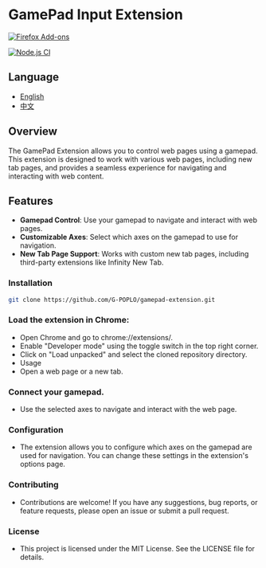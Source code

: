 # GamePad Input Extension
<a rel="noreferrer noopener" href="https://addons.mozilla.org/firefox/addon/gamepad-input"><img alt="Firefox Add-ons" src="https://img.shields.io/badge/Firefox-141e24.svg?&style=for-the-badge&logo=firefox-browser&logoColor=white"></a>

[![Node.js CI](https://github.com/G-POPLO/GamePad-Input/actions/workflows/node.js.yml/badge.svg)](https://github.com/G-POPLO/GamePad-Input/actions/workflows/node.js.yml)
## Language
- [English](README.md)
- [中文](README-zh.md)

## Overview
The GamePad Extension allows you to control web pages using a gamepad. This extension is designed to work with various web pages, including new tab pages, and provides a seamless experience for navigating and interacting with web content.

## Features
- **Gamepad Control**: Use your gamepad to navigate and interact with web pages.
- **Customizable Axes**: Select which axes on the gamepad to use for navigation.
- **New Tab Page Support**: Works with custom new tab pages, including third-party extensions like Infinity New Tab.

### Installation
   ```sh
   git clone https://github.com/G-POPLO/gamepad-extension.git
   ```
   
### Load the extension in Chrome:
  -  Open Chrome and go to chrome://extensions/.
  -  Enable "Developer mode" using the toggle switch in the top right corner.
  - Click on "Load unpacked" and select the cloned repository directory.
  -  Usage
  -  Open a web page or a new tab.
### Connect your gamepad.
   - Use the selected axes to navigate and interact with the web page.
### Configuration
  -  The extension allows you to configure which axes on the gamepad are used for navigation. You can change these settings in the extension's options page.
### Contributing
   - Contributions are welcome! If you have any suggestions, bug reports, or feature requests, please open an issue or submit a pull request.
   
### License
   - This project is licensed under the MIT License. See the LICENSE file for details.
   

